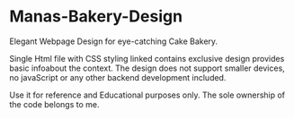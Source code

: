 # Manas-Bakery-Design

Elegant Webpage Design for eye-catching Cake Bakery.

Single Html file with CSS styling linked contains exclusive design provides basic infoabout the context. 
The design does not support smaller devices, no javaScript or any other backend development included.

Use it for reference and Educational purposes only. 
The sole ownership of the code belongs to me.
